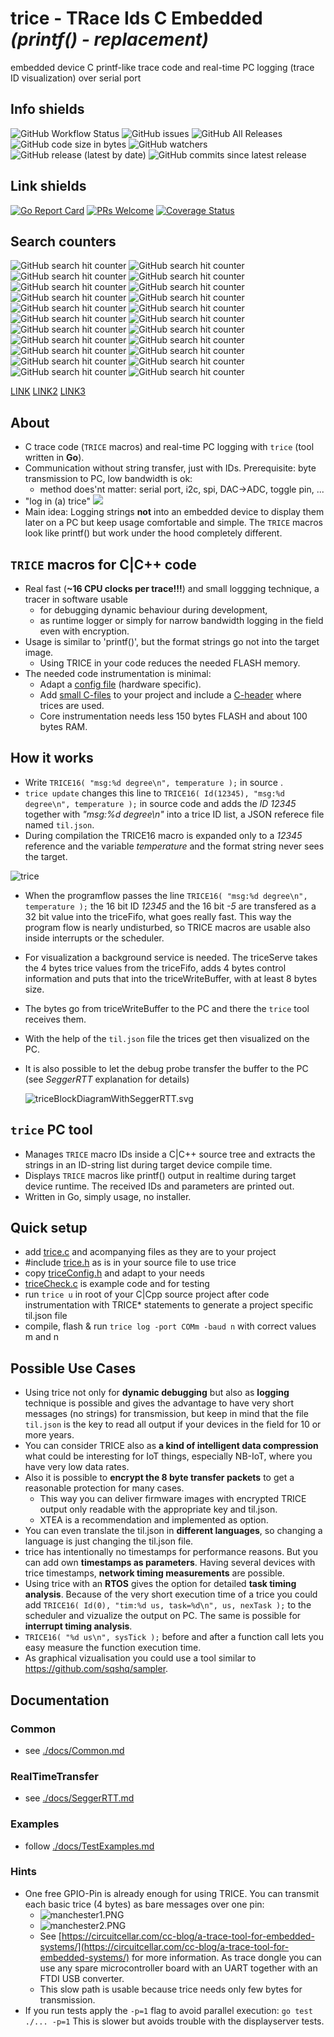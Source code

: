 # **trice** - **TR**ace **I**ds **C** **E**mbedded *(printf() - replacement)*
embedded device C printf-like trace code and real-time PC logging (trace ID visualization) over serial port

## Info shields
![GitHub Workflow Status](https://img.shields.io/github/workflow/status/rokath/trice/goreleaser)
![GitHub issues](https://img.shields.io/github/issues/rokath/trice)
![GitHub All Releases](https://img.shields.io/github/downloads/rokath/trice/total)
![GitHub code size in bytes](https://img.shields.io/github/languages/code-size/rokath/trice)
![GitHub watchers](https://img.shields.io/github/watchers/rokath/trice?label=watch)
![GitHub release (latest by date)](https://img.shields.io/github/v/release/rokath/trice)
![GitHub commits since latest release](https://img.shields.io/github/commits-since/rokath/trice/latest)

## Link shields
[![Go Report Card](https://goreportcard.com/badge/github.com/rokath/trice)](https://goreportcard.com/report/github.com/rokath/trice) 
[![PRs Welcome](https://img.shields.io/badge/PRs-welcome-brightgreen.svg?style=flat-square)](http://makeapullrequest.com)
[![Coverage Status](https://coveralls.io/repos/github/rokath/trice/badge.svg)](https://coveralls.io/github/rokath/trice)

## Search counters
![GitHub search hit counter](https://img.shields.io/github/search/rokath/trice/trace)
![GitHub search hit counter](https://img.shields.io/github/search/rokath/trice/instrumentation)
![GitHub search hit counter](https://img.shields.io/github/search/rokath/trice/embedded)
![GitHub search hit counter](https://img.shields.io/github/search/rokath/trice/logging)
![GitHub search hit counter](https://img.shields.io/github/search/rokath/trice/real-time)
![GitHub search hit counter](https://img.shields.io/github/search/rokath/trice/debugging)
![GitHub search hit counter](https://img.shields.io/github/search/rokath/trice/monitoring)
![GitHub search hit counter](https://img.shields.io/github/search/rokath/trice/terminal)
![GitHub search hit counter](https://img.shields.io/github/search/rokath/trice/cli)
![GitHub search hit counter](https://img.shields.io/github/search/rokath/trice/diagnostics)
![GitHub search hit counter](https://img.shields.io/github/search/rokath/trice/tool)
![GitHub search hit counter](https://img.shields.io/github/search/rokath/trice/data-recording)
![GitHub search hit counter](https://img.shields.io/github/search/rokath/trice/rtos)
![GitHub search hit counter](https://img.shields.io/github/search/rokath/trice/multi-language-support)
![GitHub search hit counter](https://img.shields.io/github/search/rokath/trice/compression)
![GitHub search hit counter](https://img.shields.io/github/search/rokath/trice/timing-analysis)
![GitHub search hit counter](https://img.shields.io/github/search/rokath/trice/time-measurement)
![GitHub search hit counter](https://img.shields.io/github/search/rokath/trice/golang)
![GitHub search hit counter](https://img.shields.io/github/search/rokath/trice/printf)
![GitHub search hit counter](https://img.shields.io/github/search/rokath/trice/encryption)
![GitHub search hit counter](https://img.shields.io/github/search/rokath/trice/serial)
![GitHub search hit counter](https://img.shields.io/github/search/rokath/trice/C)


[LINK](./docs/)
[LINK2](https://rokath.github.io/trice/)
[LINK3](https://rokath.github.io/trice/docs/)

## About
- C trace code (`TRICE` macros)  and real-time PC logging with `trice` (tool written in **Go**).
- Communication without string transfer, just with IDs. Prerequisite: byte transmission to PC, low bandwidth is ok:
  - method does'nt matter: serial port, i2c, spi, DAC->ADC, toggle pin, ...
- "log in (a) trice" ![](./docs/README.media/life0.gif)
- Main idea: Logging strings **not** into an embedded device to display them later on a PC but keep usage comfortable and simple. The `TRICE` macros look like printf() but work under the hood completely different.

## `TRICE` macros for C|C++ code
- Real fast (**~16 CPU clocks per trace!!!**) and small loggging technique, a tracer in software usable 
  - for debugging dynamic behaviour during development, 
  - as runtime logger or simply for narrow bandwidth logging in the field even with encryption.
- Usage is similar to 'printf()', but the format strings go not into the target image.
  - Using TRICE in your code reduces the needed FLASH memory.
- The needed code instrumentation is minimal:
  - Adapt a [config file](./srcTrice.C/triceConfig.h) (hardware specific).
  - Add [small C-files](./srcTrice.C/trice.c) to your project and include a [C-header](./srcTrice.C/trice.h) where trices are used.
  - Core instrumentation needs less 150 bytes FLASH and about 100 bytes RAM.
## How it works
- Write `TRICE16( "msg:%d degree\n", temperature );` in source .
- `trice update` changes this line to  `TRICE16( Id(12345), "msg:%d degree\n", temperature );` in source code and adds the *ID 12345* together with *"msg:%d degree\n"* into a trice ID list, a JSON referece file named `til.json`.
- During compilation the TRICE16 macro is expanded only to a *12345* reference and the variable *temperature* and the format string never sees the target.

![trice](./docs/README.media/triceBlockDiagram.svg)
- When the programflow passes the line `TRICE16( "msg:%d degree\n", temperature );` the 16 bit ID *12345* and the 16 bit *-5* are transfered as a 32 bit value into the triceFifo, what goes really fast. This way the program flow is nearly undisturbed, so TRICE macros are usable also inside interrupts or the scheduler.
- For visualization a background service is needed. The triceServe takes the 4 bytes trice values from the triceFifo, adds 4 bytes control information and puts that into the triceWriteBuffer, with at least 8 bytes size.
- The bytes go from triceWriteBuffer to the PC and there the `trice` tool receives them.
- With the help of the `til.json` file the trices get then visualized on the PC.
- It is also possible to let the debug probe transfer the buffer to the PC (see *SeggerRTT* explanation for details)

  ![triceBlockDiagramWithSeggerRTT.svg](./docs/README.media/triceBlockDiagramWithSeggerRTT.svg)


## `trice` PC tool
- Manages `TRICE` macro IDs inside a C|C++ source tree and extracts the strings in an ID-string list during target device compile time.
- Displays `TRICE` macros like printf() output in realtime during target device runtime. The received IDs and parameters are printed out.
- Written in Go, simply usage, no installer.

## Quick setup
- add [trice.c](./srcTrice.C/trice.c) and acompanying files as they are to your project
- #include [trice.h](./srcTrice.C/trice.h) as is in your source file to use trice
- copy [triceConfig.h](./srcTrice.C/triceConfig.h) and adapt to your needs
- [triceCheck.c](./srcTrice.C/triceCheck.c) 
is example code and for testing
- run `trice u` in root of your C|Cpp source project after code instrumentation with TRICE* statements to generate a project specific til.json file 
- compile, flash & run `trice log -port COMm -baud n` with correct values m and n

## Possible Use Cases
- Using trice not only for **dynamic debugging** but also as **logging** technique
    is possible and gives the advantage to have very short messages (no strings) for transmission, 
    but keep in mind that the file `til.json` is the key to read all output if your devices in the field for 10 or more years.
- You can consider TRICE also as **a kind of intelligent data compression** what could be interesting for IoT things, especially NB-IoT, where you have very low data rates.
- Also it is possible to **encrypt the 8 byte transfer packets** to get a reasonable protection for many cases.
  - This way you can deliver firmware images with encrypted TRICE output only readable with the appropriate key and til.json.
  - XTEA is a recommendation and implemented as option.
- You can even translate the til.json in **different languages**, so changing a language is just changing the til.json file.
- trice has intentionally no timestamps for performance reasons. But you can add own **timestamps as parameters**. Having several devices with trice timestamps, **network timing measurements** are possible.
- Using trice with an **RTOS** gives the option for detailed **task timing analysis**. Because of the very short execution time of a trice you could add `TRICE16( Id(0), "tim:%d us, task=%d\n", us, nexTask );` to the scheduler and vizualize the output on PC. The same is possible for **interrupt timing analysis**.
- `TRICE16( "%d us\n", sysTick );` before and after a function call lets you easy measure the function execution time.
- As graphical vizualisation you could use a tool similar to https://github.com/sqshq/sampler.

## Documentation
### Common
- see [./docs/Common.md](./docs/Common.md)
### RealTimeTransfer
- see [./docs/SeggerRTT.md](./docs/SeggerRTT.md)
### Examples
- follow [./docs/TestExamples.md](./docs/TestExamples.md)
### Hints
- One free GPIO-Pin is already enough for using TRICE. You can transmit each basic trice (4 bytes) as bare messages over one pin:
  - ![manchester1.PNG](./docs/README.media/manchester1.PNG)
  - ![manchester2.PNG](./docs/README.media/manchester2.PNG)
  - See [https://circuitcellar.com/cc-blog/a-trace-tool-for-embedded-systems/](https://circuitcellar.com/cc-blog/a-trace-tool-for-embedded-systems/) for more information. As trace dongle you can use any spare microcontroller board with an UART together with an FTDI USB converter.
  - This slow path is usable because trice needs only few bytes for transmission.
- If you run tests apply the `-p=1` flag to avoid parallel execution: `go test ./... -p=1` This is slower but avoids trouble with the displayserver tests.

